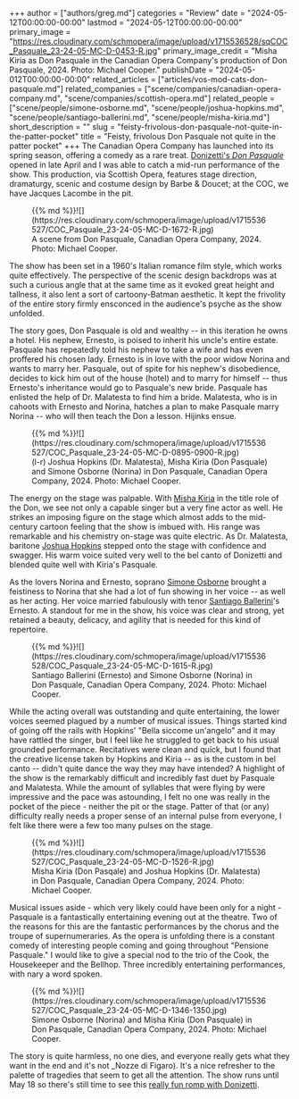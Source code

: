 +++
author = ["authors/greg.md"]
categories = "Review"
date = "2024-05-12T00:00:00-00:00"
lastmod = "2024-05-12T00:00:00-00:00"
primary_image = "https://res.cloudinary.com/schmopera/image/upload/v1715536528/sqCOC_Pasquale_23-24-05-MC-D-0453-R.jpg"
primary_image_credit = "Misha Kiria as Don Pasquale in the Canadian Opera Company's production of Don Pasquale, 2024. Photo: Michael Cooper."
publishDate = "2024-05-012T00:00:00-00:00"
related_articles = ["articles/vos-mod-cats-don-pasquale.md"]
related_companies = ["scene/companies/canadian-opera-company.md", "scene/companies/scottish-opera.md"]
related_people = ["scene/people/simone-osborne.md", "scene/people/joshua-hopkins.md", "scene/people/santiago-ballerini.md", "scene/people/misha-kiria.md"]
short_description = ""
slug = "feisty-frivolous-don-pasquale-not-quite-in-the-patter-pocket"
title = "Feisty, frivolous Don Pasquale not quite in the patter pocket"
+++
The Canadian Opera Company has launched into its spring season, offering a comedy as a rare treat. [Donizetti's _Don Pasquale_](https://www.coc.ca/productions/24405) opened in late April and I was able to catch a mid-run performance of the show. This production, via Scottish Opera, features stage direction, dramaturgy, scenic and costume design by Barbe & Doucet; at the COC, we have Jacques Lacombe in the pit.

<figure data-type="image">{{% md %}}![](https://res.cloudinary.com/schmopera/image/upload/v1715536527/COC_Pasquale_23-24-05-MC-D-1672-R.jpg)
<figcaption>A scene from Don Pasquale, Canadian Opera Company, 2024. Photo: Michael Cooper.</figcaption>
</figure>

The show has been set in a 1960's Italian romance film style, which works quite effectively. The perspective of the scenic design backdrops was at such a curious angle that at the same time as it evoked great height and tallness, it also lent a sort of cartoony-Batman aesthetic. It kept the frivolity of the entire story firmly ensconced in the audience's psyche as the show unfolded. 

The story goes, Don Pasquale is old and wealthy -- in this iteration he owns a hotel. His nephew, Ernesto, is poised to inherit his uncle's entire estate. Pasquale has repeatedly told his nephew to take a wife and has even proffered his chosen lady. Ernesto is in love with the poor widow Norina and wants to marry her. Pasquale, out of spite for his nephew's disobedience, decides to kick him out of the house (hotel) and to marry for himself -- thus Ernesto's inheritance would go to Pasquale's new bride. Pasquale has enlisted the help of Dr. Malatesta to find him a bride. Malatesta, who is in cahoots with Ernesto and Norina, hatches a plan to make Pasquale marry Norina -- who will then teach the Don a lesson. Hijinks ensue.

<figure data-type="image">{{% md %}}![](https://res.cloudinary.com/schmopera/image/upload/v1715536527/COC_Pasquale_23-24-05-MC-D-0895-0900-R.jpg)
<figcaption>(l-r) Joshua Hopkins (Dr. Malatesta), Misha Kiria (Don Pasquale) and Simone Osborne (Norina) in Don Pasquale, Canadian Opera Company, 2024. Photo: Michael Cooper.</figcaption>
</figure>

The energy on the stage was palpable. With [Misha Kiria](/scene/people/misha-kiria/) in the title role of the Don, we see not only a capable singer but a very fine actor as well. He strikes an imposing figure on the stage which almost adds to the mid-century cartoon feeling that the show is imbued with. His range was remarkable and his chemistry on-stage was quite electric. As Dr. Malatesta, baritone [Joshua Hopkins](/scene/people/joshua-hopkins/) stepped onto the stage with confidence and swagger. His warm voice suited very well to the bel canto of Donizetti and blended quite well with Kiria's Pasquale. 

As the lovers Norina and Ernesto, soprano [Simone Osborne](/scene/people/simone-osborne/) brought a feistiness to Norina that she had a lot of fun showing in her voice -- as well as her acting. Her voice married fabulously with tenor [Santiago Ballerini](/scene/people/santiago-ballerini/)'s Ernesto. A standout for me in the show, his voice was clear and strong, yet retained a beauty, delicacy, and agility that is needed for this kind of repertoire. 

<figure data-type="image">{{% md %}}![](https://res.cloudinary.com/schmopera/image/upload/v1715536528/COC_Pasquale_23-24-05-MC-D-1615-R.jpg)
<figcaption>Santiago Ballerini (Ernesto) and Simone Osborne (Norina) in Don Pasquale, Canadian Opera Company, 2024. Photo: Michael Cooper.</figcaption>
</figure>

While the acting overall was outstanding and quite entertaining, the lower voices seemed plagued by a number of musical issues. Things started kind of going off the rails with Hopkins' "Bella siccome un'angelo" and it may have rattled the singer, but I feel like he struggled to get back to his usual grounded performance. Recitatives were clean and quick, but I found that the creative license taken by Hopkins and Kiria -- as is the custom in bel canto -- didn't quite dance the way they may have intended? A highlight of the show is the remarkably difficult and incredibly fast duet by Pasquale and Malatesta. While the amount of syllables that were flying by were impressive and the pace was astounding, I felt no one was really in the pocket of the piece - neither the pit or the stage. Patter of that (or any) difficulty really needs a proper sense of an internal pulse from everyone, I felt like there were a few too many pulses on the stage. 

<figure data-type="image">{{% md %}}![](https://res.cloudinary.com/schmopera/image/upload/v1715536527/COC_Pasquale_23-24-05-MC-D-1526-R.jpg)
<figcaption>Misha Kiria (Don Pasqale) and Joshua Hopkins (Dr. Malatesta) in Don Pasquale, Canadian Opera Company, 2024. Photo: Michael Cooper.</figcaption>
</figure>

Musical issues aside - which very likely could have been only for a night - Pasquale is a fantastically entertaining evening out at the theatre. Two of the reasons for this are the fantastic performances by the chorus and the troupe of supernumeraries. As the opera is unfolding there is a constant comedy of interesting people coming and going throughout "Pensione Pasquale." I would like to give a special nod to the trio of the Cook, the Housekeeper and the Bellhop. Three incredibly entertaining performances, with nary a word spoken. 

<figure data-type="image">{{% md %}}![](https://res.cloudinary.com/schmopera/image/upload/v1715536527/COC_Pasquale_23-24-05-MC-D-1346-1350.jpg)
<figcaption>Simone Osborne (Norina) and Misha Kiria (Don Pasquale) in Don Pasquale, Canadian Opera Company, 2024. Photo: Michael Cooper.</figcaption>
</figure>

The story is quite harmless, no one dies, and everyone really gets what they want in the end and it's not _Nozze di Figaro). It's a nice refresher to the palette of tragedies that seem to get all the attention. The show runs until May 18 so there's still time to see this [really fun romp with Donizetti](https://www.coc.ca/productions/24405).